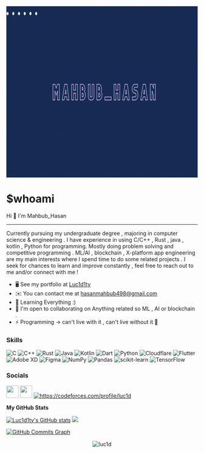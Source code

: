 <img align="center" src="misc/banner.gif" height="450" width="850">

$whoami
==============================

Hi 👋 I'm Mahbub_Hasan

---------------------------

Currently pursuing my undergraduate degree , majoring in computer science & engineering . I have experience in using C/C++ , Rust , java , kotlin , Python for programming. Mostly doing problem solving and competitive programming . ML/AI , blockchain , X-platform app engineering are my main interests where I spend time to do some related projects . I seek for chances to learn and improve constantly , feel free to reach out to me and/or connect with me !

* 🖥️  See my portfolio at [Luc1d1ty](http://luc1d.ml)
* ✉️  You can contact me at [hasanmahbub498@gmail.com](mailto:hasanmahbub498@gmail.com)
* 🧠  Learning Everything :)
* 🤝  I'm open to collaborating on Anything related so ML , AI or blockchain .
* ⚡  Programming -> can't live with it , can't live without it 🤦

### Skills

![C](https://img.shields.io/badge/c-%2300599C.svg?style=for-the-badge&logo=c&logoColor=white) ![C++](https://img.shields.io/badge/c++-%2300599C.svg?style=for-the-badge&logo=c%2B%2B&logoColor=white) ![Rust](https://img.shields.io/badge/rust-%23000000.svg?style=for-the-badge&logo=rust&logoColor=white) ![Java](https://img.shields.io/badge/java-%23ED8B00.svg?style=for-the-badge&logo=java&logoColor=white) ![Kotlin](https://img.shields.io/badge/kotlin-%230095D5.svg?style=for-the-badge&logo=kotlin&logoColor=white) ![Dart](https://img.shields.io/badge/dart-%230175C2.svg?style=for-the-badge&logo=dart&logoColor=white) ![Python](https://img.shields.io/badge/python-3670A0?style=for-the-badge&logo=python&logoColor=ffdd54) ![Cloudflare](https://img.shields.io/badge/Cloudflare-F38020?style=for-the-badge&logo=Cloudflare&logoColor=white) ![Flutter](https://img.shields.io/badge/Flutter-%2302569B.svg?style=for-the-badge&logo=Flutter&logoColor=white) ![Adobe XD](https://img.shields.io/badge/Adobe%20XD-470137?style=for-the-badge&logo=Adobe%20XD&logoColor=#FF61F6)  	![Figma](https://img.shields.io/badge/figma-%23F24E1E.svg?style=for-the-badge&logo=figma&logoColor=white) ![NumPy](https://img.shields.io/badge/numpy-%23013243.svg?style=for-the-badge&logo=numpy&logoColor=white) ![Pandas](https://img.shields.io/badge/pandas-%23150458.svg?style=for-the-badge&logo=pandas&logoColor=white) ![scikit-learn](https://img.shields.io/badge/scikit--learn-%23F7931E.svg?style=for-the-badge&logo=scikit-learn&logoColor=white) ![TensorFlow](https://img.shields.io/badge/TensorFlow-%23FF6F00.svg?style=for-the-badge&logo=TensorFlow&logoColor=white)

### Socials

<p align="left"> <a href="https://discord.com/users/Luc1d#2306" target="_blank" rel="noreferrer"><img src="https://raw.githubusercontent.com/danielcranney/readme-generator/main/public/icons/socials/discord.svg" width="32" height="32" /></a> <a href="https://www.linkedin.com/in/mahsn" target="_blank" rel="noreferrer"><img src="https://raw.githubusercontent.com/danielcranney/readme-generator/main/public/icons/socials/linkedin.svg" width="32" height="32" /></a> <a href="https://codeforces.com/profile/https://codeforces.com/profile/luc1d" target="blank"><img src="https://raw.githubusercontent.com/rahuldkjain/github-profile-readme-generator/master/src/images/icons/Social/codeforces.svg" alt="https://codeforces.com/profile/luc1d" height="30" width="40" /></a>

</p>

<b>My GitHub Stats</b>

<a href="http://www.github.com/Luc1d1ty"><img src="https://github-readme-stats.vercel.app/api?username=Luc1d1ty&show_icons=true&hide=&count_private=true&title_color=14b8a6&text_color=ec4899&icon_color=facc15&bg_color=0f172a&hide_border=true&show_icons=true" alt="Luc1d1ty's GitHub stats" /></a> <a href="http://www.github.com/Luc1d1ty"><img src="https://github-readme-streak-stats.herokuapp.com/?user=Luc1d1ty&stroke=ec4899&background=0f172a&ring=14b8a6&fire=14b8a6&currStreakNum=ec4899&currStreakLabel=14b8a6&sideNums=ec4899&sideLabels=ec4899&dates=ec4899&hide_border=true" /></a>

<a href="http://www.github.com/Luc1d1ty"><img src="https://activity-graph.herokuapp.com/graph?username=Luc1d1ty&bg_color=0f172a&color=ec4899&line=facc15&point=ec4899&area_color=0f172a&area=true&hide_border=true&custom_title=GitHub%20Commits%20Graph" alt="GitHub Commits Graph" /></a>

<!--- <a href="https://github.com/Luc1d1ty" align="left"><img src="https://github-readme-stats.vercel.app/api/top-langs/?username=Luc1d1ty&langs_count=10&title_color=14b8a6&text_color=ec4899&icon_color=facc15&bg_color=0f172a&hide_border=true&locale=en&custom_title=Top%20%Languages" alt="Top Languages" /></a> ---!>


<p align="center"> <img align="center" src="https://komarev.com/ghpvc/?username=luc1d&label=Profile%20views&color=ff5900&style=flat" alt="luc1d" /> </p>

